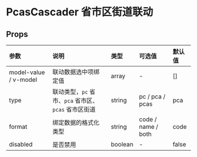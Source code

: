 # PcasCascader 省市区街道联动

## Props

| 参数                  | 说明                                                 | 类型    | 可选值             | 默认值 |
| :-------------------- | :--------------------------------------------------- | :------ | :----------------- | :----- |
| model-value / v-model | 联动数据选中项绑定值                                 | array   | -                  | []     |
| type                  | 联动类型，`pc` 省市、`pca` 省市区、`pcas` 省市区街道 | string  | pc / pca / pcas    | pca    |
| format                | 绑定数据的格式化类型                                 | string  | code / name / both | code   |
| disabled              | 是否禁用                                             | boolean | -                  | false  |
